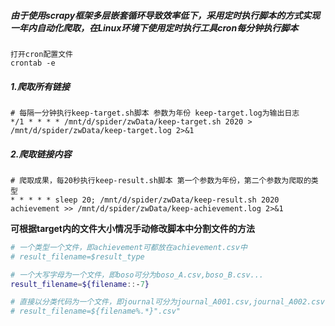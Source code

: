 ##### 由于使用scrapy框架多层嵌套循环导致效率低下，采用定时执行脚本的方式实现一年内自动化爬取，在Linux环境下使用定时执行工具cron每分钟执行脚本
```
打开cron配置文件
crontab -e
```

##### 1.爬取所有链接
```
# 每隔一分钟执行keep-target.sh脚本 参数为年份 keep-target.log为输出日志
*/1 * * * * /mnt/d/spider/zwData/keep-target.sh 2020 > /mnt/d/spider/zwData/keep-target.log 2>&1
```

##### 2.爬取链接内容
```
# 爬取成果，每20秒执行keep-result.sh脚本 第一个参数为年份，第二个参数为爬取的类型
* * * * * sleep 20; /mnt/d/spider/zwData/keep-result.sh 2020 achievement >> /mnt/d/spider/zwData/keep-achievement.log 2>&1
```

**可根据target内的文件大小情况手动修改脚本中分割文件的方法**

```bash
# 一个类型一个文件，即achievement可都放在achievement.csv中
# result_filename=$result_type

# 一个大写字母为一个文件，即boso可分为boso_A.csv,boso_B.csv...
result_filename=${filename::-7}

# 直接以分类代码为一个文件，即journal可分为journal_A001.csv,journal_A002.csv..
# result_filename=${filename%.*}".csv"
```


